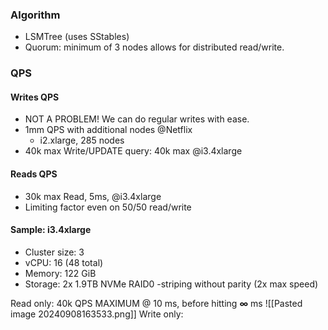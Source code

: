 ### Algorithm
- LSMTree (uses SStables)
- Quorum: minimum of 3 nodes allows for distributed read/write.

### QPS

#### Writes QPS
 - NOT A PROBLEM! We can do regular writes with ease. 
 - 1mm QPS with additional nodes @Netflix
	 - i2.xlarge, 285 nodes
 - 40k max Write/UPDATE query: 40k max @i3.4xlarge
#### Reads QPS 
- 30k max Read, 5ms, @i3.4xlarge
- Limiting factor even on 50/50 read/write
#### Sample: i3.4xlarge
- Cluster size: 3
- vCPU: 16 (48 total)
- Memory: 122 GiB
- Storage: 2x 1.9TB NVMe RAID0 -striping without parity (2x max speed)

Read only: 40k QPS MAXIMUM @ 10 ms, before hitting **∞** ms
![[Pasted image 20240908163533.png]]
Write only: 